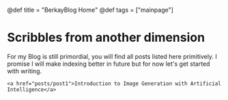 @def title = "BerkayBlog Home"
@def tags = ["mainpage"]

# Scribbles from another dimension

For my Blog is still primordial, you will find all posts listed here primitively.
I promise I will make indexing better in future but for now let's get started with writing.

<!-- ~~~
<ul>
{{ for p in recent_blog_pages }}
<a href={{p}}>{{p}}</a>
{{end}}
</ul>
~~~ -->
~~~
<a href="posts/post1">Introduction to Image Generation with Artificial Intelligence</a>
~~~
